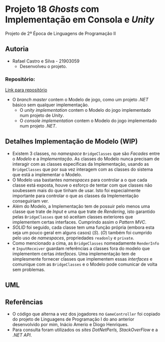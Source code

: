 # Projeto 18 _Ghosts_ com Implementação em Consola e _Unity_

Projeto de 2º Época de Linguagens de Programação II

## Autoria

* Rafael Castro e Silva - 21903059
  * Desenvolveu o projeto.

### Repositório:

[Link para repositório](https://github.com/RafaelCS-Aula/LP2_Rec_18Ghosts)

* O _branch_ _master_ contem o Modelo de jogo, como um projeto _.NET_ básico
sem qualquer implementação.
  * O _unity implementation_ contem o Modelo do jogo implementado num projeto de
  _Unity_.
  * O _console implementation_ contem o Modelo do jogo implementado num projeto
  _.NET_.


## Detalhes Implementação de Modelo (WIP)

* Existem 3 classes, no _namespace_ `BridgeClasses` que são _Facades_ entre o 
  *Modelo* e a *Implementação*. As classes do Modelo nunca precisam de 
  interagir com as classes especificas da Implementação, usando as
  `BridgeClasses` que por sua vez interagem com as classes do sistema
  que está a implementar o Modelo.
* O Modelo usa bastantes _namespaces_ para controlar a o que cada classe
  está exposta, houve o esforço de tentar com que classes não soubessem
  mais do que tinham de usar. Isto foi especialmente importante para
  controlar o que as classes da Implementação conseguiriam ver.
* Além do Modelo, a Implementação tem de possuir pelo menos uma classe que
  trate de _Input_ e uma que trate de _Rendering_, isto garantido pelas 
  `BridgeClasses` que só aceitam classes exteriores que implementem certas
  interfaces. Cumprindo assim o _Pattern_ _MVC_.
* _SOLID_ foi seguido, cada classe tem uma função própria (embora esta seja
  um pouco geral em alguns casos) (*S*). (*O*) também foi cumprido pelo uso de
  _namespaces_, propriedades `readonly` e `private`.
* Como mencionado a cima, as `BridgeClasses` nomeadamente `RenderInfo` e 
  `InputReceiver` guardam referências a classes fora do modelo que implementem
  certas _interfaces_. Uma implementação tem de simplesmente fornecer classes
  que implementem essas _interfaces_ e comunique com as `BridgeClasses` e o 
  Modelo pode comunicar de volta sem problemas.

## UML

## Referências

* O código que alterna a vez dos jogadores no `GameController` foi copiado do
  projeto de Linguagens de Programação I do ano anterior desenvolvido por
  mim, Inácio Amerio e Diogo Henriques.
* Para consulta foram utilizados os _sites DotNetPerls, StackOverFlow_ e a _.NET API_. 
